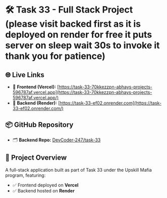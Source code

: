 # 🛠️ Task 33 - Full Stack Project (please visit backed first as it is deployed on render for free it puts server on sleep wait 30s to invoke it thank you for patience)

## 🌐 Live Links

- 🔗 **Frontend (Vercel):** [https://task-33-70kkezzpn-abhays-projects-596787af.vercel.app](https://task-33-70kkezzpn-abhays-projects-596787af.vercel.app/)
- 🔗 **Backend (Render):** [https://task-33-ef02.onrender.com](https://task-33-ef02.onrender.com/)

## 📦 GitHub Repository

- 🗂️ **Backend Repo:** [DevCoder-247/task-33](https://github.com/DevCoder-247/task-33)

## 📑 Project Overview

A full-stack application built as part of Task 33 under the Upskill Mafia program, featuring:

- ✅ Frontend deployed on **Vercel**
- ✅ Backend hosted on **Render**
